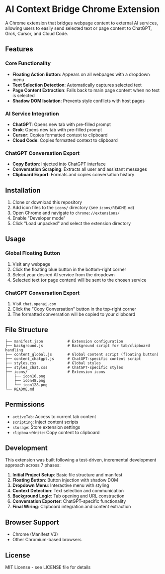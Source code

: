 # AI Context Bridge Chrome Extension

A Chrome extension that bridges webpage content to external AI services, allowing users to easily send selected text or page content to ChatGPT, Grok, Cursor, and Cloud Code.

## Features

### Core Functionality
- **Floating Action Button**: Appears on all webpages with a dropdown menu
- **Text Selection Detection**: Automatically captures selected text
- **Page Content Extraction**: Falls back to main page content when no text is selected
- **Shadow DOM Isolation**: Prevents style conflicts with host pages

### AI Service Integration
- **ChatGPT**: Opens new tab with pre-filled prompt
- **Grok**: Opens new tab with pre-filled prompt  
- **Cursor**: Copies formatted context to clipboard
- **Cloud Code**: Copies formatted context to clipboard

### ChatGPT Conversation Export
- **Copy Button**: Injected into ChatGPT interface
- **Conversation Scraping**: Extracts all user and assistant messages
- **Clipboard Export**: Formats and copies conversation history

## Installation

1. Clone or download this repository
2. Add icon files to the `icons/` directory (see `icons/README.md`)
3. Open Chrome and navigate to `chrome://extensions/`
4. Enable "Developer mode"
5. Click "Load unpacked" and select the extension directory

## Usage

### Global Floating Button
1. Visit any webpage
2. Click the floating blue button in the bottom-right corner
3. Select your desired AI service from the dropdown
4. Selected text (or page content) will be sent to the chosen service

### ChatGPT Conversation Export
1. Visit `chat.openai.com`
2. Click the "Copy Conversation" button in the top-right corner
3. The formatted conversation will be copied to your clipboard

## File Structure

```
├── manifest.json           # Extension configuration
├── background.js           # Background script for tab/clipboard handling
├── content_global.js       # Global content script (floating button)
├── content_chatgpt.js      # ChatGPT-specific content script
├── styles.css              # Global styles
├── styles_chat.css         # ChatGPT-specific styles
├── icons/                  # Extension icons
│   ├── icon16.png
│   ├── icon48.png
│   └── icon128.png
└── README.md
```

## Permissions

- `activeTab`: Access to current tab content
- `scripting`: Inject content scripts
- `storage`: Store extension settings
- `clipboardWrite`: Copy content to clipboard

## Development

This extension was built following a test-driven, incremental development approach across 7 phases:

1. **Initial Project Setup**: Basic file structure and manifest
2. **Floating Button**: Button injection with shadow DOM
3. **Dropdown Menu**: Interactive menu with styling
4. **Context Detection**: Text selection and communication
5. **Background Logic**: Tab opening and URL construction
6. **Conversation Exporter**: ChatGPT-specific functionality
7. **Final Wiring**: Clipboard integration and content extraction

## Browser Support

- Chrome (Manifest V3)
- Other Chromium-based browsers

## License

MIT License - see LICENSE file for details